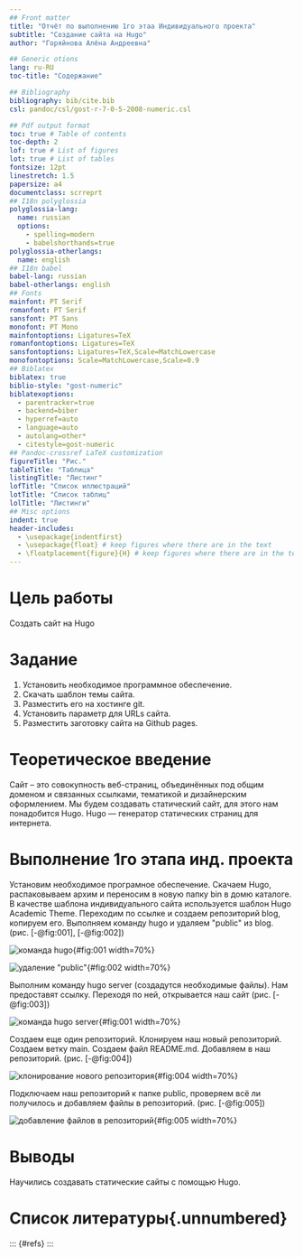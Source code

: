 ```yaml
---
## Front matter
title: "Отчёт по выполнению 1го этаа Индивидуального проекта"
subtitle: "Создание сайта на Hugo"
author: "Горяйнова Алёна Андреевна"

## Generic otions
lang: ru-RU
toc-title: "Содержание"

## Bibliography
bibliography: bib/cite.bib
csl: pandoc/csl/gost-r-7-0-5-2008-numeric.csl

## Pdf output format
toc: true # Table of contents
toc-depth: 2
lof: true # List of figures
lot: true # List of tables
fontsize: 12pt
linestretch: 1.5
papersize: a4
documentclass: scrreprt
## I18n polyglossia
polyglossia-lang:
  name: russian
  options:
	- spelling=modern
	- babelshorthands=true
polyglossia-otherlangs:
  name: english
## I18n babel
babel-lang: russian
babel-otherlangs: english
## Fonts
mainfont: PT Serif
romanfont: PT Serif
sansfont: PT Sans
monofont: PT Mono
mainfontoptions: Ligatures=TeX
romanfontoptions: Ligatures=TeX
sansfontoptions: Ligatures=TeX,Scale=MatchLowercase
monofontoptions: Scale=MatchLowercase,Scale=0.9
## Biblatex
biblatex: true
biblio-style: "gost-numeric"
biblatexoptions:
  - parentracker=true
  - backend=biber
  - hyperref=auto
  - language=auto
  - autolang=other*
  - citestyle=gost-numeric
## Pandoc-crossref LaTeX customization
figureTitle: "Рис."
tableTitle: "Таблица"
listingTitle: "Листинг"
lofTitle: "Список иллюстраций"
lotTitle: "Список таблиц"
lolTitle: "Листинги"
## Misc options
indent: true
header-includes:
  - \usepackage{indentfirst}
  - \usepackage{float} # keep figures where there are in the text
  - \floatplacement{figure}{H} # keep figures where there are in the text
---
```


# Цель работы

Создать сайт на Hugo

# Задание


1. Установить необходимое программное обеспечение.
2. Скачать шаблон темы сайта.
2. Разместить его на хостинге git.
3. Установить параметр для URLs сайта.
4. Разместить заготовку сайта на Github pages.


# Теоретическое введение

Сайт – это совокупность веб-страниц, объединённых под общим доменом и связанных ссылками, тематикой и дизайнерским оформлением. Мы будем создавать статический сайт, для этого нам понадобится Hugo. Hugo — генератор статических страниц для интернета.

# Выполнение 1го этапа инд. проекта

Установим необходимое програмное обеспечение. Скачаем Hugo, распаковываем архим и переносим в новую папку bin в домю каталоге.   
В качестве шаблона индивидуального сайта используется шаблон Hugo Academic Theme. Переходим по ссылке и создаем репозиторий blog, копируем его. Выполняем команду hugo и удаляем "public" из blog.
(рис. [-@fig:001], [-@fig:002])

![команда hugo](image/1.png){#fig:001 width=70%}

![удаление "public"](image/2.png){#fig:002 width=70%}

Выполним команду hugo server (создадутся необходимые файлы). Нам предоставят ссылку. Переходя по ней, открывается наш сайт
(рис. [-@fig:003])

![команда hugo server](image/3.png){#fig:001 width=70%}

Cоздаем еще один репозиторий. Клонируем наш новый репозиторий. Создаем ветку main. Создаем файл README.md. Добавляем в наш репозиторий. 
(рис. [-@fig:004])

![клонирование нового репозитория](image/4.png){#fig:004 width=70%}

Подключаем наш репозиторий к папке public, проверяем всё ли получилось и добавляем файлы в репозиторий.
(рис. [-@fig:005])

![добавление файлов в репозиторий](image/6.png){#fig:005 width=70%}


# Выводы

Научились создавать статические сайты с помощью Hugo.

# Список литературы{.unnumbered}

::: {#refs}
:::
